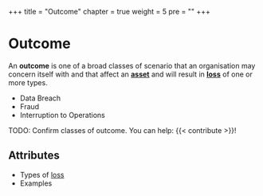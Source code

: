 +++
title = "Outcome"
chapter = true
weight = 5
pre = ""
+++

# Outcome

An **outcome** is one of a broad classes of scenario that an organisation may concern itself with and that affect an **[asset](/asset)** and will result in **[loss](/loss)** of one or more types.

- Data Breach
- Fraud
- Interruption to Operations

TODO: Confirm classes of outcome. You can help: {{< contribute >}}!

## Attributes

- Types of [loss](/loss)
- Examples
